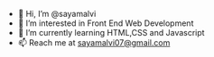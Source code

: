 - 👋 Hi, I’m @sayamalvi
- 👀 I’m interested in Front End Web Development
- 🌱 I’m currently learning HTML,CSS and Javascript
- 📫 Reach me at sayamalvi07@gmail.com

<!---
sayamalvi/sayamalvi is a ✨ special ✨ repository because its `README.md` (this file) appears on your GitHub profile.
You can click the Preview link to take a look at your changes.
--->

